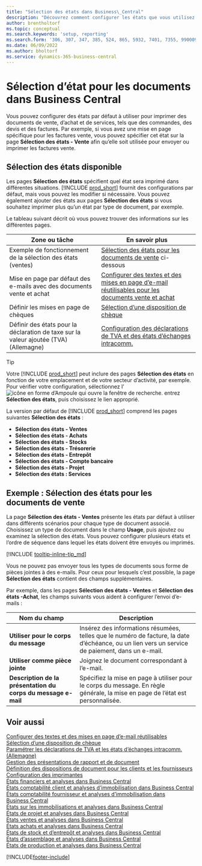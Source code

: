 ```yaml
---
title: "Sélection des états dans Business\_Central"
description: "Découvrez comment configurer les états que vous utilisez pour imprimer différents types de documents dans Business\_Central."
author: brentholtorf
ms.topic: conceptual
ms.search.keywords: 'setup, reporting'
ms.search.form: '306, 307, 347, 385, 524, 865, 5932, 7401, 7355, 99000917'
ms.date: 06/09/2022
ms.author: bholtorf
ms.service: dynamics-365-business-central
---
```

# Sélection d’état pour les documents dans Business Central

Vous pouvez configurer des états par défaut à utiliser pour imprimer des documents de vente, d’achat et de services, tels que des commandes, des devis et des factures. Par exemple, si vous avez une mise en page spécifique pour les factures vente, vous pouvez spécifier cet état sur la page **Sélection des états - Vente** afin qu’elle soit utilisée pour envoyer ou imprimer les factures vente.  

## Sélection des états disponible

Les pages **Sélection des états** spécifient quel état sera imprimé dans différentes situations. [!INCLUDE [prod_short](includes/prod_short.md)] fournit des configurations par défaut, mais vous pouvez les modifier si nécessaire. Vous pouvez également ajouter des états aux pages **Sélection des états** si vous souhaitez imprimer plus qu’un état par type de document, par exemple. 

Le tableau suivant décrit où vous pouvez trouver des informations sur les différentes pages.  

|Zone ou tâche  |En savoir plus|
|--------------|----------|
|Exemple de fonctionnement de la sélection des états (ventes)|[Sélection des états pour les documents de vente](#example-report-selection-for-sales-documents) ci-dessous|
|Mise en page par défaut des e-mails avec des documents vente et achat  |[Configurer des textes et des mises en page d’e-mail réutilisables pour les documents vente et achat](admin-how-setup-email.md#set-up-reusable-email-texts-and-layouts) |
|Définir les mises en page de chèques     |[Sélection d’une disposition de chèque](finance-how-define-check-layouts.md) |
|Définir des états pour la déclaration de taxe sur la valeur ajoutée (TVA) (Allemagne)|[Configuration des déclarations de TVA et des états d’échanges intracomm.](LocalFunctionality/Germany/how-to-set-up-reports-for-vat-and-intrastat.md) |

> [!TIP]
> Votre [!INCLUDE [prod_short](includes/prod_short.md)] peut inclure des pages **Sélection des états** en fonction de votre emplacement et de votre secteur d’activité, par exemple. Pour vérifier votre configuration, sélectionnez l’![icône en forme d’Ampoule qui ouvre la fenêtre de recherche.](media/ui-search/search_small.png "Dites-moi ce que vous voulez faire") entrez **Sélection des états**, puis choisissez le lien approprié.

La version par défaut de [!INCLUDE [prod_short](includes/prod_short.md)] comprend les pages suivantes **Sélection des états** :

* **Sélection des états - Ventes**  
* **Sélection des états - Achats**  
* **Sélection des états - Stocks**  
* **Sélection des états - Trésorerie**  
* **Sélection des états - Entrepôt**  
* **Sélection des états - Compte bancaire**  
* **Sélection des états - Projet**  
* **Sélection des états : Services**

## Exemple : Sélection des états pour les documents de vente

La page **Sélection des états - Ventes** présente les états par défaut à utiliser dans différents scénarios pour chaque type de document associé. Choisissez un type de document dans le champ **Usage**, puis ajoutez ou examinez la sélection des états. Vous pouvez configurer plusieurs états et l’ordre de séquence dans lequel les états doivent être envoyés ou imprimés.  

[!INCLUDE [tooltip-inline-tip_md](includes/tooltip-inline-tip_md.md)]

Vous ne pouvez pas envoyer tous les types de documents sous forme de pièces jointes à des e-mails. Pour ceux pour lesquels c’est possible, la page **Sélection des états** contient des champs supplémentaires.  

Par exemple, dans les pages **Sélection des états - Ventes** et **Sélection des états -Achat**, les champs suivants vous aident à configurer l’envoi d’e-mails :

|Nom du champ |Description  |
|-----------|-------------|
|**Utiliser pour le corps du message**| Insérez des informations résumées, telles que le numéro de facture, la date d’échéance, ou un lien vers un service de paiement, dans un e-mail.        |
|**Utiliser comme pièce jointe**| Joignez le document correspondant à l’e-mail.|
|**Description de la présentation du corps du message e-mail**|Spécifiez la mise en page à utiliser pour le corps du message. En règle générale, la mise en page de l’état est personnalisée. |

## Voir aussi

[Configurer des textes et des mises en page d’e-mail réutilisables](admin-how-setup-email.md#set-up-reusable-email-texts-and-layouts)  
[Sélection d’une disposition de chèque](finance-how-define-check-layouts.md)  
[Paramétrer les déclarations de TVA et les états d’échanges intracomm. (Allemagne)](LocalFunctionality/Germany/how-to-set-up-reports-for-vat-and-intrastat.md)  
[Gestion des présentations de rapport et de document](ui-manage-report-layouts.md)  
[Définition des dispositions de document pour les clients et les fournisseurs](ui-define-customer-vendor-document-layouts.md)  
[Configuration des imprimantes](ui-specify-printer-selection-reports.md)  
[États financiers et analyses dans Business Central](finance-reports.md)  
[États comptabilité client et analyses d’immobilisation dans Business Central](receivables-reports.md)  
[États comptabilité fournisseur et analyses d’immobilisation dans Business Central](payables-reports.md)  
[États sur les immobilisations et analyses dans Business Central](fa-reports.md)  
[États de projet et analyses dans Business Central](project-reports.md)  
[États ventes et analyses dans Business Central](sales-reports.md)  
[États achats et analyses dans Business Central](purchase-reports.md)  
[États de stock et d’entrepôt et analyses dans Business Central](inventory-WMS-reports.md)  
[États d’assemblage et analyses dans Business Central](assembly-reports.md)  
[États de production et analyses dans Business Central](production-reports.md)  

[!INCLUDE[footer-include](includes/footer-banner.md)]
